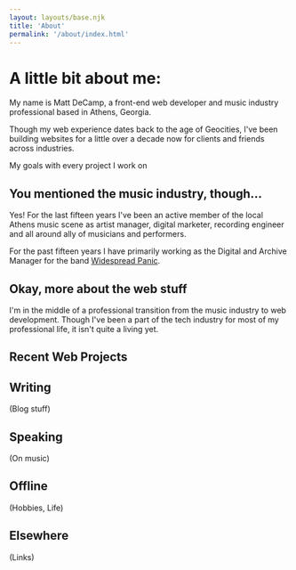 ```yaml
---
layout: layouts/base.njk
title: 'About'
permalink: '/about/index.html'
---
```


# A little bit about me:

My name is Matt DeCamp, a front-end web developer and music industry professional based in Athens, Georgia. 

Though my web experience dates back to the age of Geocities, I've been building websites for a little over a decade now for clients and friends across industries.

My goals with every project I work on 

## You mentioned the music industry, though...

Yes! For the last fifteen years I've been an active member of the local Athens music scene as artist manager, digital marketer, recording engineer and all around ally of musicians and performers.

For the past fifteen years I have primarily working as the Digital and Archive Manager for the band [Widespread Panic](https://widespreadpanic.com).

## Okay, more about the web stuff

I'm in the middle of a professional transition from the music industry to web development. Though I've been a part of the tech industry for most of my professional life, it isn't quite a living yet.

## Recent Web Projects

## Writing

(Blog stuff)

## Speaking

(On music)

## Offline

(Hobbies, Life)

## Elsewhere

(Links)